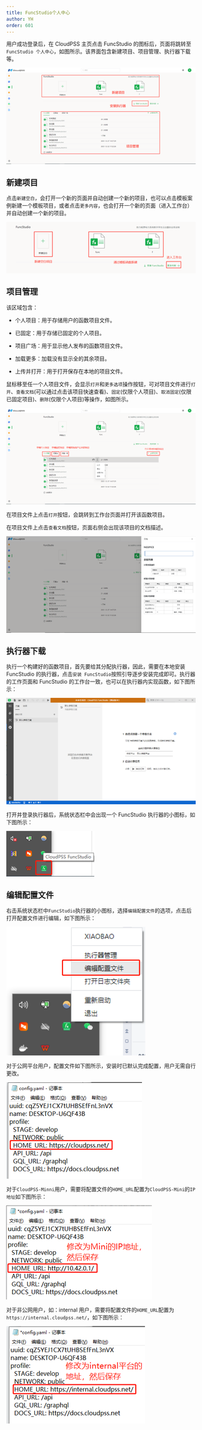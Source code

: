 ```yaml
---
title: FuncStudio个人中心
author: YH
order: 601
---
```



用户成功登录后，在 CloudPSS 主页点击 FuncStudio 的图标后，页面将跳转至 `FuncStudio 个人中心`，如图所示。该界面包含新建项目、项目管理、执行器下载等。

![个人中心界面](./个人中心.png "个人中心界面")


## 新建项目

点击`新建空白`，会打开一个新的页面并自动创建一个新的项目，也可以点击模板案例新建一个模板项目，或者点击`更多内容`，也会打开一个新的页面（进入工作台）并自动创建一个新的项目。

![新建项目](./新建项目.png "新建项目")

## 项目管理

该区域包含：

+ 个人项目：用于存储用户的函数项目文件。

+ 已固定：用于存储已固定的个人项目。

+ 项目广场：用于显示他人发布的函数项目文件。

+ 加载更多：加载没有显示全的其余项目。

+ 上传并打开：用于打开保存在本地的项目文件。  


鼠标移至任一个人项目文件，会显示`打开`和`更多选项`操作按钮，可对项目文件进行`打开`、`查看文档`(可以通过点击该项目快速查看)、`固定`(仅限个人项目)、`取消固定`(仅限已固定项目)、`删除`(仅限个人项目)等操作，如图所示。

![项目管理](./项目管理.png "项目管理")

在项目文件上点击`打开`按钮，会跳转到工作台页面并打开该函数项目。

在项目文件上点击`查看文档`按钮，页面右侧会出现该项目的文档描述。

![查看文档](./查看文档.png "查看文档")

## 执行器下载

执行一个构建好的函数项目，首先要给其分配执行器，因此，需要在本地安装 FuncStudio 的执行器，点击`安装 FuncStudio`按照引导逐步安装完成即可。执行器的工作页面和 FuncStudio 的工作台一致，也可以在执行器内实现函数，如下图所示：

![执行器](./执行器界面.png "执行器界面")

打开并登录执行器后，系统状态栏中会出现一个 FuncStudio 执行器的小图标，如下图所示：

![执行器](./执行器图标.png "执行器图标")

## 编辑配置文件

右击系统状态栏中`FuncStudio`执行器的小图标，选择`编辑配置文件`的选项，点击后打开配置文件进行编辑，如下图所示：

![编辑配置文件](./编辑配置文件1.png "编辑配置文件")

对于公网平台用户，配置文件如下图所示，安装时已默认完成配置，用户无需自行更改。

![公网配置文件](./公网配置文件1.png "公网配置文件")


对于`CloudPSS-Minni`用户，需要将配置文件的`HOME_URL`配置为`CloudPSS-Mini`的`IP地址`如下图所示：

![CloudPSS-Mini配置文件](./CloudPSS-Mini配置文件1.png "CloudPSS-Mini配置文件")

对于非公网用户，如：internal 用户，需要将配置文件的`HOME_URL`配置为`https://internal.cloudpss.net/`，如下图所示：

![internal平台配置文件](./internal平台配置文件1.png "internal平台配置文件")
